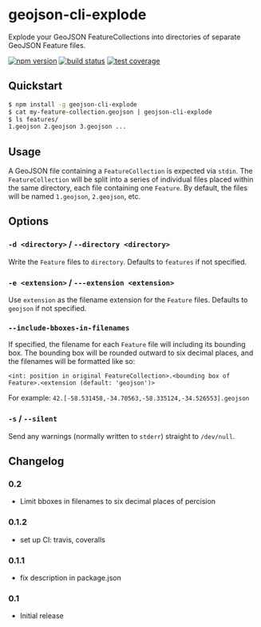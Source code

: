 # geojson-cli-explode

Explode your GeoJSON FeatureCollections into directories of separate GeoJSON Feature files.

[![npm version](https://img.shields.io/npm/v/geojson-cli-explode.svg)](https://www.npmjs.com/package/geojson-cli-explode)
[![build status](https://img.shields.io/travis/mfogel/geojson-cli-explode/master.svg)](https://travis-ci.org/mfogel/geojson-cli-explode)
[![test coverage](https://img.shields.io/coveralls/mfogel/geojson-cli-explode/master.svg)](https://coveralls.io/r/mfogel/geojson-cli-explode)

## Quickstart

```sh
$ npm install -g geojson-cli-explode
$ cat my-feature-collection.geojson | geojson-cli-explode
$ ls features/
1.geojson 2.geojson 3.geojson ...
```

## Usage

A GeoJSON file containing a `FeatureCollection` is expected via `stdin`. The `FeatureCollection` will be split into a series of individual files placed within the same directory, each file containing one `Feature`. By default, the files will be named `1.geojson`, `2.geojson`, etc.

## Options

### `-d <directory>` / `--directory <directory>`

Write the `Feature` files to `directory`. Defaults to `features` if not specified.

### `-e <extension>` / `---extension <extension>`

Use `extension` as the filename extension for the `Feature` files. Defaults to `geojson` if not specified.

### `--include-bboxes-in-filenames`

If specified, the filename for each `Feature` file will including its bounding box. The bounding box will be rounded outward to six decimal places, and the filenames will be formatted like so:

```
<int: position in original FeatureCollection>.<bounding box of Feature>.<extension (default: 'geojson')>
```

For example: `42.[-58.531458,-34.70563,-58.335124,-34.526553].geojson`

### `-s` / `--silent`

Send any warnings (normally written to `stderr`) straight to `/dev/null`.

## Changelog

### 0.2

* Limit bboxes in filenames to six decimal places of percision

### 0.1.2

* set up CI: travis, coveralls

### 0.1.1

* fix description in package.json

### 0.1

* Initial release
